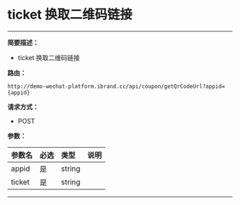 
# ticket 换取二维码链接
 ****

**简要描述：**


- ticket 换取二维码链接


**路由：**

```
http://demo-wechat-platform.ibrand.cc/api/coupon/getQrCodeUrl?appid={appid}

```
**请求方式：**
- POST

**参数：**

|参数名|必选|类型|说明|
|:----    |:---|:----- |-----   |
|appid |是  |string |  |
|ticket |是  |string |  |



 ****



